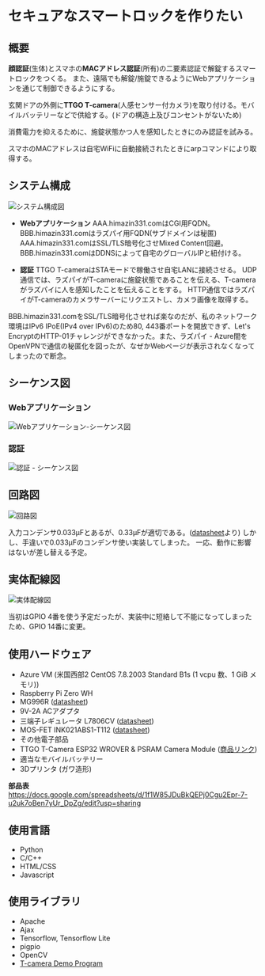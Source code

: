 # セキュアなスマートロックを作りたい

## 概要
**顔認証**(生体)とスマホの**MACアドレス認証**(所有)の二要素認証で解錠するスマートロックをつくる。
また、遠隔でも解錠/施錠できるようにWebアプリケーションを通じて制御できるようにする。

玄関ドアの外側に**TTGO T-camera**(人感センサー付カメラ)を取り付ける。モバイルバッテリーなどで供給する。(ドアの構造上及びコンセントがないため)

消費電力を抑えるために、施錠状態かつ人を感知したときにのみ認証を試みる。

スマホのMACアドレスは自宅WiFiに自動接続されたときにarpコマンドにより取得する。

## システム構成
![システム構成図](https://user-images.githubusercontent.com/63523973/106396232-1190ec80-644a-11eb-8510-341154f40771.jpg)

 - **Webアプリケーション**
AAA.himazin331.comはCGI用FQDN。BBB.himazin331.comはラズパイ用FQDN(サブドメインは秘匿)
AAA.himazin331.comはSSL/TLS暗号化させMixed Content回避。BBB.himazin331.comはDDNSによって自宅のグローバルIPと紐付ける。

- **認証**
TTGO T-cameraはSTAモードで稼働させ自宅LANに接続させる。
UDP通信では、ラズパイがT-cameraに施錠状態であることを伝える、T-cameraがラズパイに人を感知したことを伝えることをする。
HTTP通信ではラズパイがT-cameraのカメラサーバーにリクエストし、カメラ画像を取得する。

BBB.himazin331.comをSSL/TLS暗号化させれば楽なのだが、私のネットワーク環境はIPv6 IPoE(IPv4 over IPv6)のため80, 443番ポートを開放できず、Let's EncryptのHTTP-01チャレンジができなかった。また、ラズパイ - Azure間をOpenVPNで通信の秘匿化を図ったが、なぜかWebページが表示されなくなってしまったので断念。

## シーケンス図

### Webアプリケーション
![Webアプリケーション-シーケンス図](https://user-images.githubusercontent.com/63523973/106396761-579b7f80-644d-11eb-9432-8e47d485c272.png)

### 認証
![認証 - シーケンス図](https://user-images.githubusercontent.com/63523973/106396763-59fdd980-644d-11eb-8e1c-bc4c25921834.jpeg)

## 回路図
![回路図](https://user-images.githubusercontent.com/63523973/105632853-be8ec680-5e98-11eb-89c7-2dd93732de1d.png)

入力コンデンサ0.033μFとあるが、0.33μFが適切である。([datasheet](https://akizukidenshi.com/download/ds/st/l78.pdf)より)
しかし、手違いで0.033μFのコンデンサ使い実装してしまった。
一応、動作に影響はないが差し替える予定。

## 実体配線図
![実体配線図](https://user-images.githubusercontent.com/63523973/105632856-bfbff380-5e98-11eb-8412-6171d1064d21.png)

当初はGPIO 4番を使う予定だったが、実装中に短絡して不能になってしまったため、GPIO 14番に変更。

## 使用ハードウェア
- Azure VM (米国西部2 CentOS 7.8.2003 Standard B1s (1 vcpu 数、1 GiB メモリ))
- Raspberry Pi Zero WH
- MG996R ([datasheet](https://akizukidenshi.com/download/ds/towerpro/mg996r.pdf))
- 9V-2A ACアダプタ
- 三端子レギュレータ L7806CV ([datasheet](https://akizukidenshi.com/download/ds/st/l78.pdf))
- MOS-FET INK021ABS1-T112 ([datasheet](https://akizukidenshi.com/download/ds/isahaya/INK021ABS1_J.pdf))
- その他電子部品
- TTGO T-Camera ESP32 WROVER & PSRAM Camera Module ([商品リンク](https://www.amazon.co.jp/gp/product/B07PPR8Z2S/))
- 適当なモバイルバッテリー
- 3Dプリンタ (ガワ造形)

**部品表**https://docs.google.com/spreadsheets/d/1f1W85JDuBkQEPj0Cgu2Epr-7-u2uk7oBen7yUr_DpZg/edit?usp=sharing

## 使用言語
- Python
- C/C++
- HTML/CSS
- Javascript

## 使用ライブラリ
- Apache
- Ajax
- Tensorflow, Tensorflow Lite
- pigpio
- OpenCV
- [T-camera Demo Program](https://github.com/lewisxhe/esp32-camera-series
)
